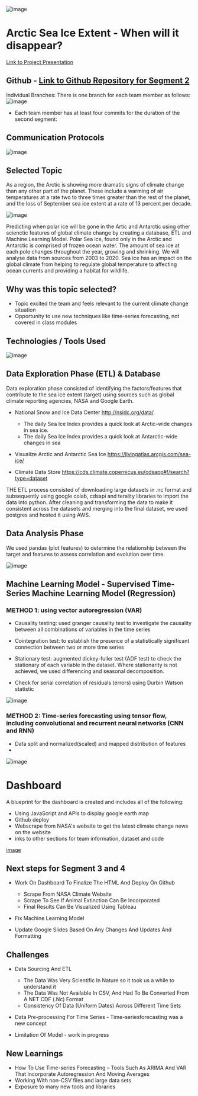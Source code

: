 ![image](https://github.com/ALIYA2Group/Mod20_Segment_2/blob/main/Pictures/Header.jpg)

# Arctic Sea Ice Extent - When will it disappear?

[Link to Project Presentation](https://docs.google.com/presentation/d/1ZF7Va3-mu2PNQNj-G3G72x1l8h4IogPnJsUgIxgYmI0/edit#slide=id.p1)


## Github - [Link to Github Repository for Segment 2](https://github.com/ALIYA2Group/Mod20_Segment_2)

Individual Branches:
There is one branch for each team member as follows:
![image](https://github.com/ALIYA2Group/Mod20_Segment_2/blob/main/Pictures/Branches.PNG)

* Each team member has at least four commits for the duration of the second segment:

## Communication Protocols

![image](https://github.com/ALIYA2Group/Mod20_Segment_2/blob/main/Pictures/Communication.PNG)

## Selected Topic

As a region, the Arctic is showing more dramatic signs of climate change than any other part of the planet. These include a warming of air temperatures at a rate two to three times greater than the rest of the planet, and the loss of September sea ice extent at a rate of 13 percent per decade.

![image](https://github.com/ALIYA2Group/Mod20_Segment_2/blob/main/Pictures/seaice.png)

Predicting when polar ice will be gone in the Artic and Antarctic using other scienctic features of global climate change by creating a database, ETL and Machine Learning Model.
Polar Sea ice, found only in the Arctic and Antarctic is comprised of frozen ocean water. The amount of sea ice at each pole changes throughout the year, growing and shrinking. We will analyse data from sources from 2003 to 2020. Sea ice has an impact on the global climate from helping to regulate global temperature to affecting ocean currents and providing a habitat for wildlife. 

## Why was this topic selected?

* Topic excited the team and feels relevant to the current climate change situation
* Opportunity to use new techniques like time-series forecasting, not covered in class modules

## Technologies / Tools Used

![image](https://github.com/ALIYA2Group/Mod20_Segment_2/blob/main/Pictures/technology.jpg)

## Data Exploration Phase (ETL) & Database

Data exploration phase consisted of identifying the factors/features that contribute to the sea ice extent (target) using sources such as global climate reporting agencies, NASA and Google Earth.

* National Snow and Ice Data Center	http://nsidc.org/data/
  * The daily Sea Ice Index provides a quick look at Arctic-wide changes in sea ice.
  * The daily Sea Ice Index provides a quick look at Antarctic-wide changes in sea
  
* Visualize Arctic and Antarctic Sea Ice https://livingatlas.arcgis.com/sea-ice/

* Climate Data Store https://cds.climate.copernicus.eu/cdsapp#!/search?type=dataset

THE ETL process consisted of downloading large datasets in .nc format and subsequently using google colab, cdsapi and terality libraries to import the data into python.
After cleaning and transforming the data to make it consistent across the datasets and merging into the final dataset, we used postgres and hosted it using AWS.

## Data Analysis Phase

We used pandas (plot features) to determine the relationship between the target and features to assess correlation and evolution over time.

![image](https://github.com/ALIYA2Group/Mod20_Segment_2/blob/main/Pictures/features.png)

## Machine Learning Model - Supervised Time-Series Machine Learning Model (Regression)

### METHOD 1: using vector autoregression (VAR)

* Causality testing: used granger causality test to investigate the causality between all combinations of variables in the time series 

* Cointegration test: to establish the presence of a statistically significant connection between two or more time series

* Stationary test: augmented dickey-fuller test (ADF test) to check the stationary of each variable in the dataset. Where stationarity is not achieved, we used differencing and seasonal decomposition.

* Check for serial correlation of residuals (errors) using Durbin Watson statistic

![image](https://github.com/ALIYA2Group/Mod20_Segment_2/blob/main/Pictures/VARoutput.png)

### METHOD 2: Time-series forecasting using tensor flow, including convolutional and recurrent neural networks (CNN and RNN)

* Data split and normalized(scaled) and mapped distribution of features
* 
![image](https://github.com/ALIYA2Group/Mod20_Segment_2/blob/main/Pictures/CNNRNN.png)

# Dashboard

A blueprint for the dashboard is created and includes all of the following:

* Using JavaScript and APIs to display google earth map 
* Github deploy
* Webscrape from NASA's website to get the latest climate change news on the website
* inks to other sections for team information, dataset and code

[image](https://github.com/ALIYA2Group/Mod20_Segment_2/blob/main/seaice.html)

## Next steps for Segment 3 and 4

* Work On Dashboard To Finalize The HTML And Deploy On Github
  * Scrape From NASA Climate Website
  * Scrape To See If Animal Extinction Can Be Incorporated
  * Final Results Can Be Visualized Using Tableau

* Fix Machine Learning Model

* Update Google Slides Based On Any Changes And Updates And Formatting

## Challenges

* Data Sourcing And ETL
  * The Data Was Very Scientific In Nature so it took us a while to understand it
  * The Data Was Not Available In CSV, And Had To Be Converted From A NET CDF (.Nc) Format
  * Consistency Of Data (Uniform Dates) Across Different Time Sets

* Data Pre-processing For Time Series - Time-seriesforecasting was a new concept 

* Limitation Of Model - work in progress

## New Learnings

* How To Use Time-series Forecasting – Tools Such As ARIMA And VAR That Incorporate Autoregression And Moving Averages
* Working With non-CSV files and large data sets
* Exposure to many new tools and libraries




